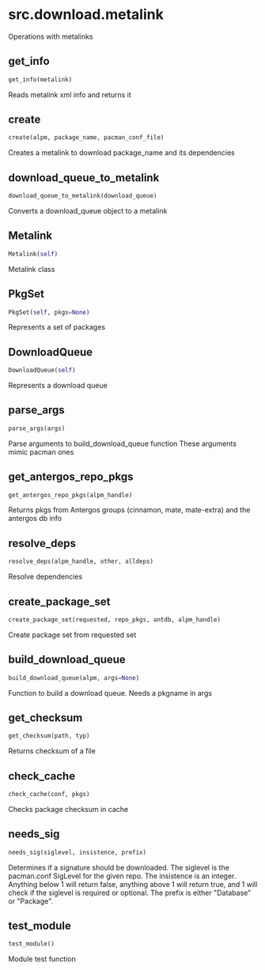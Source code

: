 <h1 id="src.download.metalink">src.download.metalink</h1>

Operations with metalinks
<h2 id="src.download.metalink.get_info">get_info</h2>

```python
get_info(metalink)
```
Reads metalink xml info and returns it
<h2 id="src.download.metalink.create">create</h2>

```python
create(alpm, package_name, pacman_conf_file)
```
Creates a metalink to download package_name and its dependencies
<h2 id="src.download.metalink.download_queue_to_metalink">download_queue_to_metalink</h2>

```python
download_queue_to_metalink(download_queue)
```
Converts a download_queue object to a metalink
<h2 id="src.download.metalink.Metalink">Metalink</h2>

```python
Metalink(self)
```
Metalink class
<h2 id="src.download.metalink.PkgSet">PkgSet</h2>

```python
PkgSet(self, pkgs=None)
```
Represents a set of packages
<h2 id="src.download.metalink.DownloadQueue">DownloadQueue</h2>

```python
DownloadQueue(self)
```
Represents a download queue
<h2 id="src.download.metalink.parse_args">parse_args</h2>

```python
parse_args(args)
```
Parse arguments to build_download_queue function
These arguments mimic pacman ones
<h2 id="src.download.metalink.get_antergos_repo_pkgs">get_antergos_repo_pkgs</h2>

```python
get_antergos_repo_pkgs(alpm_handle)
```
Returns pkgs from Antergos groups (cinnamon, mate, mate-extra) and
the antergos db info
<h2 id="src.download.metalink.resolve_deps">resolve_deps</h2>

```python
resolve_deps(alpm_handle, other, alldeps)
```
Resolve dependencies
<h2 id="src.download.metalink.create_package_set">create_package_set</h2>

```python
create_package_set(requested, repo_pkgs, antdb, alpm_handle)
```
Create package set from requested set
<h2 id="src.download.metalink.build_download_queue">build_download_queue</h2>

```python
build_download_queue(alpm, args=None)
```
Function to build a download queue.
Needs a pkgname in args
<h2 id="src.download.metalink.get_checksum">get_checksum</h2>

```python
get_checksum(path, typ)
```
Returns checksum of a file
<h2 id="src.download.metalink.check_cache">check_cache</h2>

```python
check_cache(conf, pkgs)
```
Checks package checksum in cache
<h2 id="src.download.metalink.needs_sig">needs_sig</h2>

```python
needs_sig(siglevel, insistence, prefix)
```
Determines if a signature should be downloaded.
The siglevel is the pacman.conf SigLevel for the given repo.
The insistence is an integer. Anything below 1 will return false,
anything above 1 will return true, and 1 will check if the
siglevel is required or optional.
The prefix is either "Database" or "Package".
<h2 id="src.download.metalink.test_module">test_module</h2>

```python
test_module()
```
Module test function
